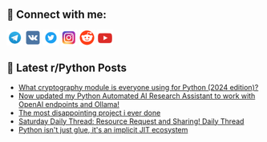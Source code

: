 ## 🔎 Connect with me:
[<img src="https://github.com/bullbesh/bullbesh/blob/main/images/Telegram.png" width="32" height="32" />](https://t.me/bullbesh)
[<img src="https://github.com/bullbesh/bullbesh/blob/main/images/VK.png" width="32" height="32" />](https://vk.com/bullbesh)
[<img src="https://github.com/bullbesh/bullbesh/blob/main/images/Twitter.png" width="32" height="32" />](https://twitter.com/bullbesh1)
[<img src="https://github.com/bullbesh/bullbesh/blob/main/images/Instagram.png" width="32" height="32" />](https://www.instagram.com/bullbesh)
[<img src="https://github.com/bullbesh/bullbesh/blob/main/images/Reddit.png" width="32" height="32" />](https://www.reddit.com/user/bullbesh)
[<img src="https://github.com/bullbesh/bullbesh/blob/main/images/YouTube.png" width="32" height="32" />](https://www.youtube.com/channel/UCtfjRs6uzgq5mfm8S06WTcg)

## 📕 Latest r/Python Posts
<!-- BLOG-POST-LIST:START -->
- [What cryptography module is everyone using for Python &lpar;2024 edition&rpar;?](https://www.reddit.com/r/Python/comments/1gxs1su/what_cryptography_module_is_everyone_using_for/)
- [Now updated my Python Automated AI Research Assistant to work with OpenAI endpoints and Ollama!](https://www.reddit.com/r/Python/comments/1gxotms/now_updated_my_python_automated_ai_research/)
- [The most disappointing project i ever done](https://www.reddit.com/r/Python/comments/1gxnaei/the_most_disappointing_project_i_ever_done/)
- [Saturday Daily Thread: Resource Request and Sharing! Daily Thread](https://www.reddit.com/r/Python/comments/1gxm8u3/saturday_daily_thread_resource_request_and/)
- [Python isn&#39;t just glue, it&#39;s an implicit JIT ecosystem](https://www.reddit.com/r/Python/comments/1gxlogn/python_isnt_just_glue_its_an_implicit_jit/)
<!-- BLOG-POST-LIST:END -->
